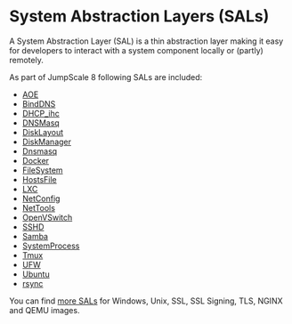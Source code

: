 # System Abstraction Layers (SALs)

A System Abstraction Layer (SAL) is a thin abstraction layer making it easy for developers to interact with a system component locally or (partly) remotely.

As part of JumpScale 8 following SALs are included:

- [AOE](AOE.md)
- [BindDNS](BindDNS.md)
- [DHCP_ihc](Dhcp_ihc.md)
- [DNSMasq](Dnsmasq.md)
- [DiskLayout](Disklayout.md)
- [DiskManager](DiskManager.md)
- [Dnsmasq](Dnsmasq.md)
- [Docker](Docker.md)
- [FileSystem](FS.md)
- [HostsFile](HostsFile.md)
- [LXC](Lxc.md)
- [NetConfig](NetConfig.md)
- [NetTools](NetTools.md)
- [OpenVSwitch](OpenVSwitch.md)
- [SSHD](SSHD.md)
- [Samba](Samba.md)
- [SystemProcess](SystemProcess.md)
- [Tmux](Tmux.md)
- [UFW](UFW.md)
- [Ubuntu](Ubuntu.md)
- [rsync](rsync.md)

You can find [more SALs](https://github.com/Jumpscale/jumpscale_core8/tree/master/lib/JumpScale/sal) for Windows, Unix, SSL, SSL Signing, TLS, NGINX and QEMU images.
